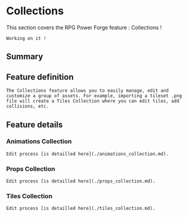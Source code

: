 # Collections

This section covers the RPG Power Forge feature : Collections !

```admonish warning title="🛠️"
Working on it !
```

## Summary

## Feature definition
```admonish summary title="Collections"
The Collections feature allows you to easily manage, edit and customize a group of assets. For example, importing a tileset .png file will create a Tiles Collection where you can edit tiles, add collisions, etc.
```

## Feature details

### Animations Collection
```admonish example title="Detailled process"
Edit process [is detailled here](./animations_collection.md).
```

### Props Collection
```admonish example title="Detailled process"
Edit process [is detailled here](./props_collection.md).
```

### Tiles Collection
```admonish example title="Detailled process"
Edit process [is detailled here](./tiles_collection.md).
```